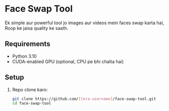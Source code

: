 
# Face Swap Tool

Ek simple aur powerful tool jo images aur videos mein faces swap karta hai, Roop ke jaisa quality ke saath.

## Requirements
- Python 3.10
- CUDA-enabled GPU (optional, CPU pe bhi chalta hai)

## Setup
1. Repo clone karo:
   ```bash
   git clone https://github.com/[tera-username]/face-swap-tool.git
   cd face-swap-tool
